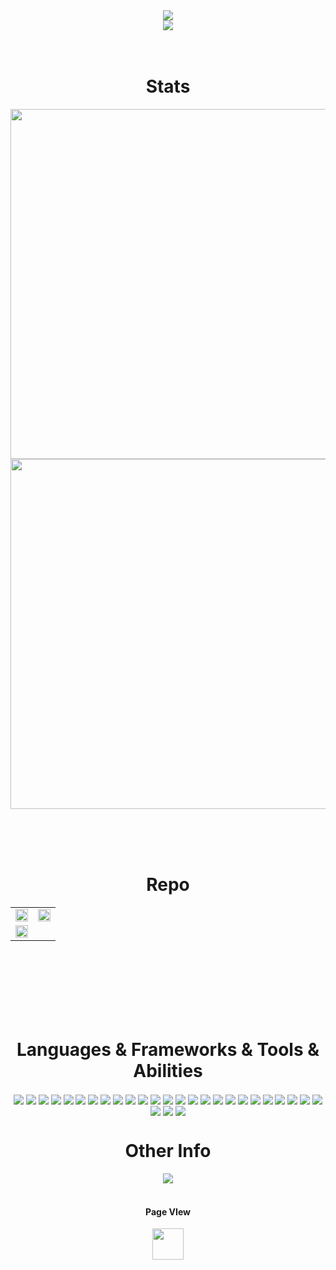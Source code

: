 
<html>
<div width="100%" align="center">
 <img align="center" src="https://capsule-render.vercel.app/api?type=waving&color=gradient&height=300&section=header&text=Roykesydone&fontSize=90&customColorList=24"/>
 </div> 
<div width="100%" align="center">
<a align="center" href="https://github.com/Roykesydon" title="Spotify"><img align="center" src="https://spotify-github-profile.vercel.app/api/view?uid=hp6qzx9akiuwqnqjapic1yr1b&cover_image=true&theme=default"></a>
 </div> 
<br /><br />

<div width="100%" >
  <h1 align="center">Stats</h1>
  <div align="center">
   <a align="" href="https://github.com/Roykesydon" title=""><img align="" width="560vw" src="https://github-readme-stats.vercel.app/api/top-langs/?username=Roykesydon&layout=compact&theme=tokyonight&show_icons=true&langs_count=10"></a>
   <span>
      <a align="" href="https://github.com/Roykesydon" title=""><img align="" width="560vw"  src="https://github-readme-stats.vercel.app/api?username=Roykesydon&theme=tokyonight&show_icons=true"></a>
   </span>
  </div>
</div> 

<br/><br/><br/>

<div width="100%" align="center">
 

 
  <h1 align="center">Repo</h1>
  <table >
    <tbody >
      <tr>
        <td><a align="" href="https://github.com/Roykesydon/RentHub" title="RentHub"><img height="100%" width="100%" src="https://github-readme-stats.vercel.app/api/pin/?username=Roykesydon&repo=RentHub&theme=react&border_color=61dafb&border_radius=10" ></a></td>
        <td ><a align="" href="https://github.com/Roykesydon/WeAreFamily" title="WeAreFamily"><img height="100%" width="100%" src="https://github-readme-stats.vercel.app/api/pin/?username=Roykesydon&repo=WeAreFamily&theme=react&border_color=61dafb&border_radius=10"></a></td>
      </tr>
        <tr>
         <td>  <a align="" href="https://github.com/Roykesydon/StellarTrack" title="StellarTrack"><img  height="100%" width="100%" src="https://github-readme-stats.vercel.app/api/pin/?username=Roykesydon&repo=StellarTrack&theme=react&border_color=61dafb&border_radius=10"></a></td>
      </tr>
    </tbody>
 </table>
</div> 
<br/><br/><br/><br/><br/><br/>
<div>
 <h1 align="center">Languages & Frameworks & Tools & Abilities</h1>
</div>
<div align="center"> 
 <img align="center"  src="https://img.shields.io/badge/Python-3776AB?style=for-the-badge&logo=python&logoColor=white">
 <img align="center" src="https://img.shields.io/badge/C%2B%2B-00599C?style=for-the-badge&logo=c%2B%2B&logoColor=white">
 <img align="center" src="https://img.shields.io/badge/JavaScript-323330?style=for-the-badge&logo=javascript&logoColor=F7DF1E">
 <img align="center" src="https://img.shields.io/badge/Java-ED8B00?style=for-the-badge&logo=java&logoColor=white">
  <img align="center" src="	https://img.shields.io/badge/PHP-777BB4?style=for-the-badge&logo=php&logoColor=white">
 <img align="center" src="https://img.shields.io/badge/C-00599C?style=for-the-badge&logo=c&logoColor=white">
 <img align="center" src="https://img.shields.io/badge/PyTorch-EE4C2C?style=for-the-badge&logo=PyTorch&logoColor=white">
 <img align="center" src="https://img.shields.io/badge/Numpy-777BB4?style=for-the-badge&logo=numpy&logoColor=white">
 <img align="center" src="https://img.shields.io/badge/HTML5-E34F26?style=for-the-badge&logo=html5&logoColor=white">
 <img align="center" src="https://img.shields.io/badge/CSS3-1572B6?style=for-the-badge&logo=css3&logoColor=white">
 
 <img align="center" src="https://img.shields.io/badge/Docker-2CA5E0?style=for-the-badge&logo=docker&logoColor=white">
  <img align="center" src="https://img.shields.io/badge/Vue.js-35495E?style=for-the-badge&logo=vuedotjs&logoColor=4FC08D">
 <img align="center" src="https://img.shields.io/badge/Vuetify-1867C0?style=for-the-badge&logo=vuetify&logoColor=white">
 <img align="center" src="https://img.shields.io/badge/Node.js-339933?style=for-the-badge&logo=nodedotjs&logoColor=white">
  <img align="center" src="https://img.shields.io/badge/npm-CB3837?style=for-the-badge&logo=npm&logoColor=white">
  <img align="center" src="https://img.shields.io/badge/OpenCV-27338e?style=for-the-badge&logo=OpenCV&logoColor=white">
 <img align="center" src="https://img.shields.io/badge/Flask-000000?style=for-the-badge&logo=flask&logoColor=white">
 <img align="center" src="https://img.shields.io/badge/MySQL-005C84?style=for-the-badge&logo=mysql&logoColor=white">
  <img align="center" src="https://img.shields.io/badge/MariaDB-003545?style=for-the-badge&logo=mariadb&logoColor=white">
 <img align="center" src="https://img.shields.io/badge/Apache-D22128?style=for-the-badge&logo=Apache&logoColor=white">
 <img align="center" src="https://img.shields.io/badge/Chart.js-FF6384?style=for-the-badge&logo=chartdotjs&logoColor=white">
 <img align="center" src="https://img.shields.io/badge/Laravel-FF2D20?style=for-the-badge&logo=laravel&logoColor=white">
 <img align="center" src="https://img.shields.io/badge/Visual_Studio_Code-0078D4?style=for-the-badge&logo=visual%20studio%20code&logoColor=white">
 <img align="center" src="https://img.shields.io/badge/VIM-%2311AB00.svg?&style=for-the-badge&logo=vim&logoColor=white">
 <img align="center" src="https://img.shields.io/badge/IntelliJIDEA-000000.svg?style=for-the-badge&logo=intellij-idea&logoColor=white">
 <img align="center" src="https://img.shields.io/badge/Google_Cloud-4285F4?style=for-the-badge&logo=google-cloud&logoColor=white">
  <img align="center" src="https://img.shields.io/badge/Xampp-F37623?style=for-the-badge&logo=xampp&logoColor=white">
  <img align="center" src="https://img.shields.io/badge/Heroku-430098?style=for-the-badge&logo=heroku&logoColor=white">
</div>

<h1 align="center">Other Info</h1>
<div align="center">
<a align="center" href="https://steamcommunity.com/profiles/76561198116991781/"><img align="center" src="https://img.shields.io/badge/Steam-000000?style=for-the-badge&logo=steam&logoColor=white"></a></div>

<br/>
<div width="100%" align="center">
 <h4 align="top">Page VIew</h4>
   <img align="center" height="50" src="https://profile-counter.glitch.me/Roykesydon/count.svg">
</div>

</html>
